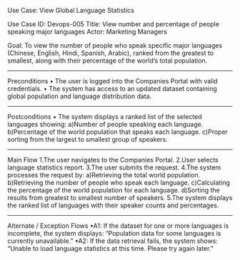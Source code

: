 
Use Case: View Global Language Statistics

Use Case ID: Devops-005
Title: View number and percentage of people speaking major languages
Actor: Marketing Managers

Goal:
To view the number of people who speak specific major languages (Chinese, English, Hindi, Spanish, Arabic), ranked from the greatest to smallest, along with their percentage of the world’s total population.
________________________________________
Preconditions
• The user is logged into the Companies Portal with valid credentials.
• The system has access to an updated dataset containing global population and language distribution data.
________________________________________
Postconditions
• The system displays a ranked list of the selected languages showing:
a)Number of people speaking each language.
b)Percentage of the world population that speaks each language.
c)Proper sorting from the largest to smallest group of speakers.
________________________________________
Main Flow
1.The user navigates to the Companies Portal.
2.User selects language statistics report.
3.The user submits the request.
4.The system processes the request by:
a)Retrieving the total world population.
b)Retrieving the number of people who speak each language.
c)Calculating the percentage of the world population for each language.
d)Sorting the results from greatest to smallest number of speakers.
5.The system displays the ranked list of languages with their speaker counts and percentages.
________________________________________
Alternate / Exception Flows
•A1: If the dataset for one or more languages is incomplete, the system displays:
“Population data for some languages is currently unavailable.”
•A2: If the data retrieval fails, the system shows:
“Unable to load language statistics at this time. Please try again later.”




